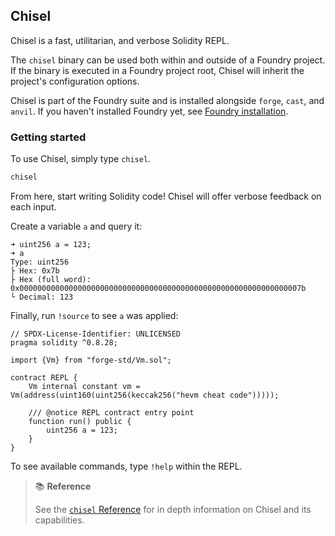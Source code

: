 ## Chisel

Chisel is a fast, utilitarian, and verbose Solidity REPL.

The `chisel` binary can be used both within and outside of a Foundry project.
If the binary is executed in a Foundry project root, Chisel will inherit the project's configuration options.

Chisel is part of the Foundry suite and is installed alongside `forge`, `cast`, and `anvil`. If you haven't installed Foundry
yet, see [Foundry installation](../getting-started/installation.md).

### Getting started

To use Chisel, simply type `chisel`.

```sh
chisel
```

From here, start writing Solidity code! Chisel will offer verbose feedback on each input.

Create a variable `a` and query it:

```console
➜ uint256 a = 123;
➜ a
Type: uint256
├ Hex: 0x7b
├ Hex (full word): 0x000000000000000000000000000000000000000000000000000000000000007b
└ Decimal: 123
```

Finally, run `!source` to see `a` was applied:

```solidity
// SPDX-License-Identifier: UNLICENSED
pragma solidity ^0.8.28;

import {Vm} from "forge-std/Vm.sol";

contract REPL {
    Vm internal constant vm = Vm(address(uint160(uint256(keccak256("hevm cheat code")))));

    /// @notice REPL contract entry point
    function run() public {
        uint256 a = 123;
    }
}
```

To see available commands, type `!help` within the REPL.

> 📚 **Reference**
>
> See the [`chisel` Reference](../reference/chisel/) for in depth information on Chisel and its capabilities.
